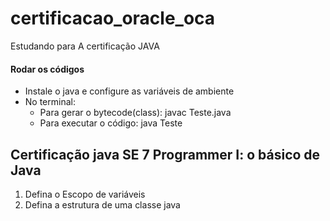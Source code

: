 # certificacao_oracle_oca
Estudando para A certificação JAVA

#### Rodar os códigos
- Instale o java e configure as variáveis de ambiente
- No terminal:
    - Para gerar o bytecode(class): javac Teste.java
    - Para executar o código: java Teste


## Certificação java SE 7 Programmer I: o básico de Java

01. Defina o Escopo de variáveis
02. Defina a estrutura de uma classe java

